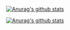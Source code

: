 [![Anurag's github stats](https://github-readme-stats.vercel.app/api?username=chulhee23&count_private=true&show_icons=true&include_all_commits=true)](https://github.com/anuraghazra/github-readme-stats)

[![Anurag's github stats](https://github-readme-stats.vercel.app/api?username=insomenia-chulhee&count_private=true&show_icons=true&include_all_commits=true)](https://github.com/anuraghazra/github-readme-stats)
